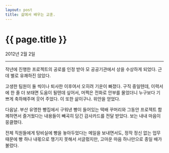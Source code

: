 ```yaml
---
layout: post
title: 삶에서 배우는 교훈. 
---
```


{{ page.title }}
================
<p class="meta">2012년 2월 2일</p>

---

작년에 진행한 프로젝트의 공로를 인정 받아 모 공공기관에서 상을 수상하게 되었다. 근데 별로 유쾌하진 않았다.

고생한 팀원이 둘 씩이나 퇴사한 이후여서 오히려 기운이 빠졌다. 구직 중일텐데, 이력서에 한 줄 더 보태면 도움이 될텐데 싶어서, 머쩍은 전화로 안부를 물었더니 누구보다 기쁘게 축하해주며 웃어 주었다. 이 또한 삶이구나. 위안을 얻었다.

다음날.
부산 유명한 빵집에서 구워낸 빵이 들어있는 택배 꾸머리와 그동안 프로젝트 함께하면서 즐거웠다는 내용들이 빼곡히 담긴 감사카드를 전달 받았다. 보는 내내 마음이 뭉클했다.

전체 직원들에게 탕비실에 빵을 놓아두었다는 메일을 보내면서도, 정작 정신 없는 업무때문에 빵 하나 내몫으로 챙기지 못해서 서글펐지만, 고마운 마음 하나만으로 종일 배가 불렀다.

</br>
